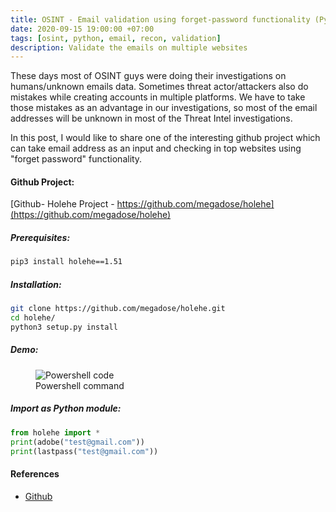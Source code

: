 ```yaml
---
title: OSINT - Email validation using forget-password functionality (Python).
date: 2020-09-15 19:00:00 +07:00
tags: [osint, python, email, recon, validation]
description: Validate the emails on multiple websites
---
```


These days most of OSINT guys were doing their investigations on humans/unknown emails data. Sometimes threat actor/attackers also do mistakes while creating accounts in multiple platforms. We have to take those mistakes as an advantage in our investigations, so most of the email addresses will be unknown in most of the Threat Intel investigations.

In this post, I would like to share one of the interesting github project which can take email address as an input and checking in top websites using "forget password" functionality.


#### Github Project:
[Github- Holehe Project - https://github.com/megadose/holehe](https://github.com/megadose/holehe)
##### Prerequisites:
```bash
pip3 install holehe==1.51
```
##### Installation:
```bash
git clone https://github.com/megadose/holehe.git
cd holehe/
python3 setup.py install
```
##### Demo:
<figure>
<img src="/osint-email-validation-using-forgetpassword-function-using-python/demo.gif" alt="Powershell code">
<figcaption>Powershell command</figcaption>
</figure>

##### Import as Python module:
```python
from holehe import *
print(adobe("test@gmail.com"))
print(lastpass("test@gmail.com"))
```

#### References
- [Github](https://github.com/megadose/holehe-maltego)
